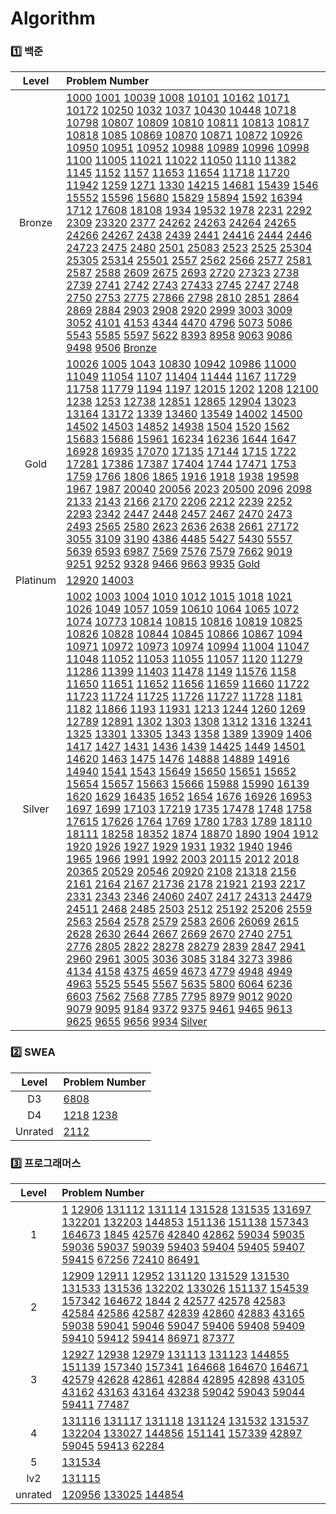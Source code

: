 # Algorithm
### 1️⃣ 백준
| Level | Problem Number |
| :------: | :------ |
| Bronze | [1000](https://github.com/HurDong/Algorithm/tree/main/백준/Bronze/1000. A＋B) [1001](https://github.com/HurDong/Algorithm/tree/main/백준/Bronze/1001. A－B) [10039](https://github.com/HurDong/Algorithm/tree/main/백준/Bronze/10039. 평균 점수) [1008](https://github.com/HurDong/Algorithm/tree/main/백준/Bronze/1008. A／B) [10101](https://github.com/HurDong/Algorithm/tree/main/백준/Bronze/10101. 삼각형 외우기) [10162](https://github.com/HurDong/Algorithm/tree/main/백준/Bronze/10162. 전자레인지) [10171](https://github.com/HurDong/Algorithm/tree/main/백준/Bronze/10171. 고양이) [10172](https://github.com/HurDong/Algorithm/tree/main/백준/Bronze/10172. 개) [10250](https://github.com/HurDong/Algorithm/tree/main/백준/Bronze/10250. ACM 호텔) [1032](https://github.com/HurDong/Algorithm/tree/main/백준/Bronze/1032. 명령 프롬프트) [1037](https://github.com/HurDong/Algorithm/tree/main/백준/Bronze/1037. 약수) [10430](https://github.com/HurDong/Algorithm/tree/main/백준/Bronze/10430. 나머지) [10448](https://github.com/HurDong/Algorithm/tree/main/백준/Bronze/10448. 유레카 이론) [10718](https://github.com/HurDong/Algorithm/tree/main/백준/Bronze/10718. We love kriii) [10798](https://github.com/HurDong/Algorithm/tree/main/백준/Bronze/10798. 세로읽기) [10807](https://github.com/HurDong/Algorithm/tree/main/백준/Bronze/10807. 개수 세기) [10809](https://github.com/HurDong/Algorithm/tree/main/백준/Bronze/10809. 알파벳 찾기) [10810](https://github.com/HurDong/Algorithm/tree/main/백준/Bronze/10810. 공 넣기) [10811](https://github.com/HurDong/Algorithm/tree/main/백준/Bronze/10811. 바구니 뒤집기) [10813](https://github.com/HurDong/Algorithm/tree/main/백준/Bronze/10813. 공 바꾸기) [10817](https://github.com/HurDong/Algorithm/tree/main/백준/Bronze/10817. 세 수) [10818](https://github.com/HurDong/Algorithm/tree/main/백준/Bronze/10818. 최소， 최대) [1085](https://github.com/HurDong/Algorithm/tree/main/백준/Bronze/1085. 직사각형에서 탈출) [10869](https://github.com/HurDong/Algorithm/tree/main/백준/Bronze/10869. 사칙연산) [10870](https://github.com/HurDong/Algorithm/tree/main/백준/Bronze/10870. 피보나치 수 5) [10871](https://github.com/HurDong/Algorithm/tree/main/백준/Bronze/10871. X보다 작은 수) [10872](https://github.com/HurDong/Algorithm/tree/main/백준/Bronze/10872. 팩토리얼) [10926](https://github.com/HurDong/Algorithm/tree/main/백준/Bronze/10926. ？？！) [10950](https://github.com/HurDong/Algorithm/tree/main/백준/Bronze/10950. A＋B － 3) [10951](https://github.com/HurDong/Algorithm/tree/main/백준/Bronze/10951. A＋B － 4) [10952](https://github.com/HurDong/Algorithm/tree/main/백준/Bronze/10952. A＋B － 5) [10988](https://github.com/HurDong/Algorithm/tree/main/백준/Bronze/10988. 팰린드롬인지 확인하기) [10989](https://github.com/HurDong/Algorithm/tree/main/백준/Bronze/10989. 수 정렬하기 3) [10996](https://github.com/HurDong/Algorithm/tree/main/백준/Bronze/10996. 별 찍기 － 21) [10998](https://github.com/HurDong/Algorithm/tree/main/백준/Bronze/10998. A×B) [1100](https://github.com/HurDong/Algorithm/tree/main/백준/Bronze/1100. 하얀 칸) [11005](https://github.com/HurDong/Algorithm/tree/main/백준/Bronze/11005. 진법 변환 2) [11021](https://github.com/HurDong/Algorithm/tree/main/백준/Bronze/11021. A＋B － 7) [11022](https://github.com/HurDong/Algorithm/tree/main/백준/Bronze/11022. A＋B － 8) [11050](https://github.com/HurDong/Algorithm/tree/main/백준/Bronze/11050. 이항 계수 1) [1110](https://github.com/HurDong/Algorithm/tree/main/백준/Bronze/1110. 더하기 사이클) [11382](https://github.com/HurDong/Algorithm/tree/main/백준/Bronze/11382. 꼬마 정민) [1145](https://github.com/HurDong/Algorithm/tree/main/백준/Bronze/1145. 적어도 대부분의 배수) [1152](https://github.com/HurDong/Algorithm/tree/main/백준/Bronze/1152. 단어의 개수) [1157](https://github.com/HurDong/Algorithm/tree/main/백준/Bronze/1157. 단어 공부) [11653](https://github.com/HurDong/Algorithm/tree/main/백준/Bronze/11653. 소인수분해) [11654](https://github.com/HurDong/Algorithm/tree/main/백준/Bronze/11654. 아스키 코드) [11718](https://github.com/HurDong/Algorithm/tree/main/백준/Bronze/11718. 그대로 출력하기) [11720](https://github.com/HurDong/Algorithm/tree/main/백준/Bronze/11720. 숫자의 합) [11942](https://github.com/HurDong/Algorithm/tree/main/백준/Bronze/11942. 고려대는 사랑입니다) [1259](https://github.com/HurDong/Algorithm/tree/main/백준/Bronze/1259. 팰린드롬수) [1271](https://github.com/HurDong/Algorithm/tree/main/백준/Bronze/1271. 엄청난 부자2) [1330](https://github.com/HurDong/Algorithm/tree/main/백준/Bronze/1330. 두 수 비교하기) [14215](https://github.com/HurDong/Algorithm/tree/main/백준/Bronze/14215. 세 막대) [14681](https://github.com/HurDong/Algorithm/tree/main/백준/Bronze/14681. 사분면 고르기) [15439](https://github.com/HurDong/Algorithm/tree/main/백준/Bronze/15439. 베라의 패션) [1546](https://github.com/HurDong/Algorithm/tree/main/백준/Bronze/1546. 평균) [15552](https://github.com/HurDong/Algorithm/tree/main/백준/Bronze/15552. 빠른 A＋B) [15596](https://github.com/HurDong/Algorithm/tree/main/백준/Bronze/15596. 정수 N개의 합) [15680](https://github.com/HurDong/Algorithm/tree/main/백준/Bronze/15680. 연세대학교) [15829](https://github.com/HurDong/Algorithm/tree/main/백준/Bronze/15829. Hashing) [15894](https://github.com/HurDong/Algorithm/tree/main/백준/Bronze/15894. 수학은 체육과목 입니다) [1592](https://github.com/HurDong/Algorithm/tree/main/백준/Bronze/1592. 영식이와 친구들) [16394](https://github.com/HurDong/Algorithm/tree/main/백준/Bronze/16394. 홍익대학교) [1712](https://github.com/HurDong/Algorithm/tree/main/백준/Bronze/1712. 손익분기점) [17608](https://github.com/HurDong/Algorithm/tree/main/백준/Bronze/17608. 막대기) [18108](https://github.com/HurDong/Algorithm/tree/main/백준/Bronze/18108. 1998년생인 내가 태국에서는 2541년생？！) [1934](https://github.com/HurDong/Algorithm/tree/main/백준/Bronze/1934. 최소공배수) [19532](https://github.com/HurDong/Algorithm/tree/main/백준/Bronze/19532. 수학은 비대면강의입니다) [1978](https://github.com/HurDong/Algorithm/tree/main/백준/Bronze/1978. 소수 찾기) [2231](https://github.com/HurDong/Algorithm/tree/main/백준/Bronze/2231. 분해합) [2292](https://github.com/HurDong/Algorithm/tree/main/백준/Bronze/2292. 벌집) [2309](https://github.com/HurDong/Algorithm/tree/main/백준/Bronze/2309. 일곱 난쟁이) [23320](https://github.com/HurDong/Algorithm/tree/main/백준/Bronze/23320. 홍익 절대평가) [2377](https://github.com/HurDong/Algorithm/tree/main/백준/Bronze/2377. Pottery) [24262](https://github.com/HurDong/Algorithm/tree/main/백준/Bronze/24262. 알고리즘 수업 － 알고리즘의 수행 시간 1) [24263](https://github.com/HurDong/Algorithm/tree/main/백준/Bronze/24263. 알고리즘 수업 － 알고리즘의 수행 시간 2) [24264](https://github.com/HurDong/Algorithm/tree/main/백준/Bronze/24264. 알고리즘 수업 － 알고리즘의 수행 시간 3) [24265](https://github.com/HurDong/Algorithm/tree/main/백준/Bronze/24265. 알고리즘 수업 － 알고리즘의 수행 시간 4) [24266](https://github.com/HurDong/Algorithm/tree/main/백준/Bronze/24266. 알고리즘 수업 － 알고리즘의 수행 시간 5) [24267](https://github.com/HurDong/Algorithm/tree/main/백준/Bronze/24267. 알고리즘 수업 － 알고리즘의 수행 시간 6) [2438](https://github.com/HurDong/Algorithm/tree/main/백준/Bronze/2438. 별 찍기 － 1) [2439](https://github.com/HurDong/Algorithm/tree/main/백준/Bronze/2439. 별 찍기 － 2) [2441](https://github.com/HurDong/Algorithm/tree/main/백준/Bronze/2441. 별 찍기 － 4) [24416](https://github.com/HurDong/Algorithm/tree/main/백준/Bronze/24416. 알고리즘 수업 － 피보나치 수 1) [2444](https://github.com/HurDong/Algorithm/tree/main/백준/Bronze/2444. 별 찍기 － 7) [2446](https://github.com/HurDong/Algorithm/tree/main/백준/Bronze/2446. 별 찍기 － 9) [24723](https://github.com/HurDong/Algorithm/tree/main/백준/Bronze/24723. 녹색거탑) [2475](https://github.com/HurDong/Algorithm/tree/main/백준/Bronze/2475. 검증수) [2480](https://github.com/HurDong/Algorithm/tree/main/백준/Bronze/2480. 주사위 세개) [2501](https://github.com/HurDong/Algorithm/tree/main/백준/Bronze/2501. 약수 구하기) [25083](https://github.com/HurDong/Algorithm/tree/main/백준/Bronze/25083. 새싹) [2523](https://github.com/HurDong/Algorithm/tree/main/백준/Bronze/2523. 별 찍기 － 13) [2525](https://github.com/HurDong/Algorithm/tree/main/백준/Bronze/2525. 오븐 시계) [25304](https://github.com/HurDong/Algorithm/tree/main/백준/Bronze/25304. 영수증) [25305](https://github.com/HurDong/Algorithm/tree/main/백준/Bronze/25305. 커트라인) [25314](https://github.com/HurDong/Algorithm/tree/main/백준/Bronze/25314. 코딩은 체육과목 입니다) [25501](https://github.com/HurDong/Algorithm/tree/main/백준/Bronze/25501. 재귀의 귀재) [2557](https://github.com/HurDong/Algorithm/tree/main/백준/Bronze/2557. Hello World) [2562](https://github.com/HurDong/Algorithm/tree/main/백준/Bronze/2562. 최댓값) [2566](https://github.com/HurDong/Algorithm/tree/main/백준/Bronze/2566. 최댓값) [2577](https://github.com/HurDong/Algorithm/tree/main/백준/Bronze/2577. 숫자의 개수) [2581](https://github.com/HurDong/Algorithm/tree/main/백준/Bronze/2581. 소수) [2587](https://github.com/HurDong/Algorithm/tree/main/백준/Bronze/2587. 대표값2) [2588](https://github.com/HurDong/Algorithm/tree/main/백준/Bronze/2588. 곱셈) [2609](https://github.com/HurDong/Algorithm/tree/main/백준/Bronze/2609. 최대공약수와 최소공배수) [2675](https://github.com/HurDong/Algorithm/tree/main/백준/Bronze/2675. 문자열 반복) [2693](https://github.com/HurDong/Algorithm/tree/main/백준/Bronze/2693. N번째 큰 수) [2720](https://github.com/HurDong/Algorithm/tree/main/백준/Bronze/2720. 세탁소 사장 동혁) [27323](https://github.com/HurDong/Algorithm/tree/main/백준/Bronze/27323. 직사각형) [2738](https://github.com/HurDong/Algorithm/tree/main/백준/Bronze/2738. 행렬 덧셈) [2739](https://github.com/HurDong/Algorithm/tree/main/백준/Bronze/2739. 구구단) [2741](https://github.com/HurDong/Algorithm/tree/main/백준/Bronze/2741. N 찍기) [2742](https://github.com/HurDong/Algorithm/tree/main/백준/Bronze/2742. 기찍 N) [2743](https://github.com/HurDong/Algorithm/tree/main/백준/Bronze/2743. 단어 길이 재기) [27433](https://github.com/HurDong/Algorithm/tree/main/백준/Bronze/27433. 팩토리얼 2) [2745](https://github.com/HurDong/Algorithm/tree/main/백준/Bronze/2745. 진법 변환) [2747](https://github.com/HurDong/Algorithm/tree/main/백준/Bronze/2747. 피보나치 수) [2748](https://github.com/HurDong/Algorithm/tree/main/백준/Bronze/2748. 피보나치 수 2) [2750](https://github.com/HurDong/Algorithm/tree/main/백준/Bronze/2750. 수 정렬하기) [2753](https://github.com/HurDong/Algorithm/tree/main/백준/Bronze/2753. 윤년) [2775](https://github.com/HurDong/Algorithm/tree/main/백준/Bronze/2775. 부녀회장이 될테야) [27866](https://github.com/HurDong/Algorithm/tree/main/백준/Bronze/27866. 문자와 문자열) [2798](https://github.com/HurDong/Algorithm/tree/main/백준/Bronze/2798. 블랙잭) [2810](https://github.com/HurDong/Algorithm/tree/main/백준/Bronze/2810. 컵홀더) [2851](https://github.com/HurDong/Algorithm/tree/main/백준/Bronze/2851. 슈퍼 마리오) [2864](https://github.com/HurDong/Algorithm/tree/main/백준/Bronze/2864. 5와 6의 차이) [2869](https://github.com/HurDong/Algorithm/tree/main/백준/Bronze/2869. 달팽이는 올라가고 싶다) [2884](https://github.com/HurDong/Algorithm/tree/main/백준/Bronze/2884. 알람 시계) [2903](https://github.com/HurDong/Algorithm/tree/main/백준/Bronze/2903. 중앙 이동 알고리즘) [2908](https://github.com/HurDong/Algorithm/tree/main/백준/Bronze/2908. 상수) [2920](https://github.com/HurDong/Algorithm/tree/main/백준/Bronze/2920. 음계) [2999](https://github.com/HurDong/Algorithm/tree/main/백준/Bronze/2999. 비밀 이메일) [3003](https://github.com/HurDong/Algorithm/tree/main/백준/Bronze/3003. 킹， 퀸， 룩， 비숍， 나이트， 폰) [3009](https://github.com/HurDong/Algorithm/tree/main/백준/Bronze/3009. 네 번째 점) [3052](https://github.com/HurDong/Algorithm/tree/main/백준/Bronze/3052. 나머지) [4101](https://github.com/HurDong/Algorithm/tree/main/백준/Bronze/4101. 크냐？) [4153](https://github.com/HurDong/Algorithm/tree/main/백준/Bronze/4153. 직각삼각형) [4344](https://github.com/HurDong/Algorithm/tree/main/백준/Bronze/4344. 평균은 넘겠지) [4470](https://github.com/HurDong/Algorithm/tree/main/백준/Bronze/4470. 줄번호) [4796](https://github.com/HurDong/Algorithm/tree/main/백준/Bronze/4796. 캠핑) [5073](https://github.com/HurDong/Algorithm/tree/main/백준/Bronze/5073. 삼각형과 세 변) [5086](https://github.com/HurDong/Algorithm/tree/main/백준/Bronze/5086. 배수와 약수) [5543](https://github.com/HurDong/Algorithm/tree/main/백준/Bronze/5543. 상근날드) [5585](https://github.com/HurDong/Algorithm/tree/main/백준/Bronze/5585. 거스름돈) [5597](https://github.com/HurDong/Algorithm/tree/main/백준/Bronze/5597. 과제 안 내신 분．．？) [5622](https://github.com/HurDong/Algorithm/tree/main/백준/Bronze/5622. 다이얼) [8393](https://github.com/HurDong/Algorithm/tree/main/백준/Bronze/8393. 합) [8958](https://github.com/HurDong/Algorithm/tree/main/백준/Bronze/8958. OX퀴즈) [9063](https://github.com/HurDong/Algorithm/tree/main/백준/Bronze/9063. 대지) [9086](https://github.com/HurDong/Algorithm/tree/main/백준/Bronze/9086. 문자열) [9498](https://github.com/HurDong/Algorithm/tree/main/백준/Bronze/9498. 시험 성적) [9506](https://github.com/HurDong/Algorithm/tree/main/백준/Bronze/9506. 약수들의 합) [Bronze](https://github.com/HurDong/Algorithm/tree/main/백준/Bronze/Bronze.iml)  |
| Gold | [10026](https://github.com/HurDong/Algorithm/tree/main/백준/Gold/10026. 적록색약) [1005](https://github.com/HurDong/Algorithm/tree/main/백준/Gold/1005. ACM Craft) [1043](https://github.com/HurDong/Algorithm/tree/main/백준/Gold/1043. 거짓말) [10830](https://github.com/HurDong/Algorithm/tree/main/백준/Gold/10830. 행렬 제곱) [10942](https://github.com/HurDong/Algorithm/tree/main/백준/Gold/10942. 팰린드롬？) [10986](https://github.com/HurDong/Algorithm/tree/main/백준/Gold/10986. 나머지 합) [11000](https://github.com/HurDong/Algorithm/tree/main/백준/Gold/11000. 강의실 배정) [11049](https://github.com/HurDong/Algorithm/tree/main/백준/Gold/11049. 행렬 곱셈 순서) [11054](https://github.com/HurDong/Algorithm/tree/main/백준/Gold/11054. 가장 긴 바이토닉 부분 수열) [1107](https://github.com/HurDong/Algorithm/tree/main/백준/Gold/1107. 리모컨) [11404](https://github.com/HurDong/Algorithm/tree/main/백준/Gold/11404. 플로이드) [11444](https://github.com/HurDong/Algorithm/tree/main/백준/Gold/11444. 피보나치 수 6) [1167](https://github.com/HurDong/Algorithm/tree/main/백준/Gold/1167. 트리의 지름) [11729](https://github.com/HurDong/Algorithm/tree/main/백준/Gold/11729. 하노이 탑 이동 순서) [11758](https://github.com/HurDong/Algorithm/tree/main/백준/Gold/11758. CCW) [11779](https://github.com/HurDong/Algorithm/tree/main/백준/Gold/11779. 최소비용 구하기 2) [1194](https://github.com/HurDong/Algorithm/tree/main/백준/Gold/1194. 달이 차오른다， 가자．) [1197](https://github.com/HurDong/Algorithm/tree/main/백준/Gold/1197. 최소 스패닝 트리) [12015](https://github.com/HurDong/Algorithm/tree/main/백준/Gold/12015. 가장 긴 증가하는 부분 수열 2) [1202](https://github.com/HurDong/Algorithm/tree/main/백준/Gold/1202. 보석 도둑) [1208](https://github.com/HurDong/Algorithm/tree/main/백준/Gold/1208. 부분수열의 합 2) [12100](https://github.com/HurDong/Algorithm/tree/main/백준/Gold/12100. 2048 （Easy）) [1238](https://github.com/HurDong/Algorithm/tree/main/백준/Gold/1238. 파티) [1253](https://github.com/HurDong/Algorithm/tree/main/백준/Gold/1253. 좋다) [12738](https://github.com/HurDong/Algorithm/tree/main/백준/Gold/12738. 가장 긴 증가하는 부분 수열 3) [12851](https://github.com/HurDong/Algorithm/tree/main/백준/Gold/12851. 숨바꼭질 2) [12865](https://github.com/HurDong/Algorithm/tree/main/백준/Gold/12865. 평범한 배낭) [12904](https://github.com/HurDong/Algorithm/tree/main/백준/Gold/12904. A와 B) [13023](https://github.com/HurDong/Algorithm/tree/main/백준/Gold/13023. ABCDE) [13164](https://github.com/HurDong/Algorithm/tree/main/백준/Gold/13164. 행복 유치원) [13172](https://github.com/HurDong/Algorithm/tree/main/백준/Gold/13172. Σ) [1339](https://github.com/HurDong/Algorithm/tree/main/백준/Gold/1339. 단어 수학) [13460](https://github.com/HurDong/Algorithm/tree/main/백준/Gold/13460. 구슬 탈출 2) [13549](https://github.com/HurDong/Algorithm/tree/main/백준/Gold/13549. 숨바꼭질 3) [14002](https://github.com/HurDong/Algorithm/tree/main/백준/Gold/14002. 가장 긴 증가하는 부분 수열 4) [14500](https://github.com/HurDong/Algorithm/tree/main/백준/Gold/14500. 테트로미노) [14502](https://github.com/HurDong/Algorithm/tree/main/백준/Gold/14502. 연구소) [14503](https://github.com/HurDong/Algorithm/tree/main/백준/Gold/14503. 로봇 청소기) [14852](https://github.com/HurDong/Algorithm/tree/main/백준/Gold/14852. 타일 채우기 3) [14938](https://github.com/HurDong/Algorithm/tree/main/백준/Gold/14938. 서강그라운드) [1504](https://github.com/HurDong/Algorithm/tree/main/백준/Gold/1504. 특정한 최단 경로) [1520](https://github.com/HurDong/Algorithm/tree/main/백준/Gold/1520. 내리막 길) [1562](https://github.com/HurDong/Algorithm/tree/main/백준/Gold/1562. 계단 수) [15683](https://github.com/HurDong/Algorithm/tree/main/백준/Gold/15683. 감시) [15686](https://github.com/HurDong/Algorithm/tree/main/백준/Gold/15686. 치킨 배달) [15961](https://github.com/HurDong/Algorithm/tree/main/백준/Gold/15961. 회전 초밥) [16234](https://github.com/HurDong/Algorithm/tree/main/백준/Gold/16234. 인구 이동) [16236](https://github.com/HurDong/Algorithm/tree/main/백준/Gold/16236. 아기 상어) [1644](https://github.com/HurDong/Algorithm/tree/main/백준/Gold/1644. 소수의 연속합) [1647](https://github.com/HurDong/Algorithm/tree/main/백준/Gold/1647. 도시 분할 계획) [16928](https://github.com/HurDong/Algorithm/tree/main/백준/Gold/16928. 뱀과 사다리 게임) [16935](https://github.com/HurDong/Algorithm/tree/main/백준/Gold/16935. 배열 돌리기 3) [17070](https://github.com/HurDong/Algorithm/tree/main/백준/Gold/17070. 파이프 옮기기 1) [17135](https://github.com/HurDong/Algorithm/tree/main/백준/Gold/17135. 캐슬 디펜스) [17144](https://github.com/HurDong/Algorithm/tree/main/백준/Gold/17144. 미세먼지 안녕！) [1715](https://github.com/HurDong/Algorithm/tree/main/백준/Gold/1715. 카드 정렬하기) [1722](https://github.com/HurDong/Algorithm/tree/main/백준/Gold/1722. 순열의 순서) [17281](https://github.com/HurDong/Algorithm/tree/main/백준/Gold/17281. ⚾) [17386](https://github.com/HurDong/Algorithm/tree/main/백준/Gold/17386. 선분 교차 1) [17387](https://github.com/HurDong/Algorithm/tree/main/백준/Gold/17387. 선분 교차 2) [17404](https://github.com/HurDong/Algorithm/tree/main/백준/Gold/17404. RGB거리 2) [1744](https://github.com/HurDong/Algorithm/tree/main/백준/Gold/1744. 수 묶기) [17471](https://github.com/HurDong/Algorithm/tree/main/백준/Gold/17471. 게리맨더링) [1753](https://github.com/HurDong/Algorithm/tree/main/백준/Gold/1753. 최단경로) [1759](https://github.com/HurDong/Algorithm/tree/main/백준/Gold/1759. 암호 만들기) [1766](https://github.com/HurDong/Algorithm/tree/main/백준/Gold/1766. 문제집) [1806](https://github.com/HurDong/Algorithm/tree/main/백준/Gold/1806. 부분합) [1865](https://github.com/HurDong/Algorithm/tree/main/백준/Gold/1865. 웜홀) [1916](https://github.com/HurDong/Algorithm/tree/main/백준/Gold/1916. 최소비용 구하기) [1918](https://github.com/HurDong/Algorithm/tree/main/백준/Gold/1918. 후위 표기식) [1938](https://github.com/HurDong/Algorithm/tree/main/백준/Gold/1938. 통나무 옮기기) [19598](https://github.com/HurDong/Algorithm/tree/main/백준/Gold/19598. 최소 회의실 개수) [1967](https://github.com/HurDong/Algorithm/tree/main/백준/Gold/1967. 트리의 지름) [1987](https://github.com/HurDong/Algorithm/tree/main/백준/Gold/1987. 알파벳) [20040](https://github.com/HurDong/Algorithm/tree/main/백준/Gold/20040. 사이클 게임) [20056](https://github.com/HurDong/Algorithm/tree/main/백준/Gold/20056. 마법사 상어와 파이어볼) [2023](https://github.com/HurDong/Algorithm/tree/main/백준/Gold/2023. 신기한 소수) [20500](https://github.com/HurDong/Algorithm/tree/main/백준/Gold/20500. Ezreal 여눈부터 가네 ㅈㅈ) [2096](https://github.com/HurDong/Algorithm/tree/main/백준/Gold/2096. 내려가기) [2098](https://github.com/HurDong/Algorithm/tree/main/백준/Gold/2098. 외판원 순회) [2133](https://github.com/HurDong/Algorithm/tree/main/백준/Gold/2133. 타일 채우기) [2143](https://github.com/HurDong/Algorithm/tree/main/백준/Gold/2143. 두 배열의 합) [2166](https://github.com/HurDong/Algorithm/tree/main/백준/Gold/2166. 다각형의 면적) [2170](https://github.com/HurDong/Algorithm/tree/main/백준/Gold/2170. 선 긋기) [2206](https://github.com/HurDong/Algorithm/tree/main/백준/Gold/2206. 벽 부수고 이동하기) [2212](https://github.com/HurDong/Algorithm/tree/main/백준/Gold/2212. 센서) [2239](https://github.com/HurDong/Algorithm/tree/main/백준/Gold/2239. 스도쿠) [2252](https://github.com/HurDong/Algorithm/tree/main/백준/Gold/2252. 줄 세우기) [2293](https://github.com/HurDong/Algorithm/tree/main/백준/Gold/2293. 동전 1) [2342](https://github.com/HurDong/Algorithm/tree/main/백준/Gold/2342. Dance Dance Revolution) [2447](https://github.com/HurDong/Algorithm/tree/main/백준/Gold/2447. 별 찍기 － 10) [2448](https://github.com/HurDong/Algorithm/tree/main/백준/Gold/2448. 별 찍기 － 11) [2457](https://github.com/HurDong/Algorithm/tree/main/백준/Gold/2457. 공주님의 정원) [2467](https://github.com/HurDong/Algorithm/tree/main/백준/Gold/2467. 용액) [2470](https://github.com/HurDong/Algorithm/tree/main/백준/Gold/2470. 두 용액) [2473](https://github.com/HurDong/Algorithm/tree/main/백준/Gold/2473. 세 용액) [2493](https://github.com/HurDong/Algorithm/tree/main/백준/Gold/2493. 탑) [2565](https://github.com/HurDong/Algorithm/tree/main/백준/Gold/2565. 전깃줄) [2580](https://github.com/HurDong/Algorithm/tree/main/백준/Gold/2580. 스도쿠) [2623](https://github.com/HurDong/Algorithm/tree/main/백준/Gold/2623. 음악프로그램) [2636](https://github.com/HurDong/Algorithm/tree/main/백준/Gold/2636. 치즈) [2638](https://github.com/HurDong/Algorithm/tree/main/백준/Gold/2638. 치즈) [2661](https://github.com/HurDong/Algorithm/tree/main/백준/Gold/2661. 좋은수열) [27172](https://github.com/HurDong/Algorithm/tree/main/백준/Gold/27172. 수 나누기 게임) [3055](https://github.com/HurDong/Algorithm/tree/main/백준/Gold/3055. 탈출) [3109](https://github.com/HurDong/Algorithm/tree/main/백준/Gold/3109. 빵집) [3190](https://github.com/HurDong/Algorithm/tree/main/백준/Gold/3190. 뱀) [4386](https://github.com/HurDong/Algorithm/tree/main/백준/Gold/4386. 별자리 만들기) [4485](https://github.com/HurDong/Algorithm/tree/main/백준/Gold/4485. 녹색 옷 입은 애가 젤다지？) [5427](https://github.com/HurDong/Algorithm/tree/main/백준/Gold/5427. 불) [5430](https://github.com/HurDong/Algorithm/tree/main/백준/Gold/5430. AC) [5557](https://github.com/HurDong/Algorithm/tree/main/백준/Gold/5557. 1학년) [5639](https://github.com/HurDong/Algorithm/tree/main/백준/Gold/5639. 이진 검색 트리) [6593](https://github.com/HurDong/Algorithm/tree/main/백준/Gold/6593. 상범 빌딩) [6987](https://github.com/HurDong/Algorithm/tree/main/백준/Gold/6987. 월드컵) [7569](https://github.com/HurDong/Algorithm/tree/main/백준/Gold/7569. 토마토) [7576](https://github.com/HurDong/Algorithm/tree/main/백준/Gold/7576. 토마토) [7579](https://github.com/HurDong/Algorithm/tree/main/백준/Gold/7579. 앱) [7662](https://github.com/HurDong/Algorithm/tree/main/백준/Gold/7662. 이중 우선순위 큐) [9019](https://github.com/HurDong/Algorithm/tree/main/백준/Gold/9019. DSLR) [9251](https://github.com/HurDong/Algorithm/tree/main/백준/Gold/9251. LCS) [9252](https://github.com/HurDong/Algorithm/tree/main/백준/Gold/9252. LCS 2) [9328](https://github.com/HurDong/Algorithm/tree/main/백준/Gold/9328. 열쇠) [9466](https://github.com/HurDong/Algorithm/tree/main/백준/Gold/9466. 텀 프로젝트) [9663](https://github.com/HurDong/Algorithm/tree/main/백준/Gold/9663. N－Queen) [9935](https://github.com/HurDong/Algorithm/tree/main/백준/Gold/9935. 문자열 폭발) [Gold](https://github.com/HurDong/Algorithm/tree/main/백준/Gold/Gold.iml)  |
| Platinum | [12920](https://github.com/HurDong/Algorithm/tree/main/백준/Platinum/12920. 평범한 배낭 2) [14003](https://github.com/HurDong/Algorithm/tree/main/백준/Platinum/14003. 가장 긴 증가하는 부분 수열 5)  |
| Silver | [1002](https://github.com/HurDong/Algorithm/tree/main/백준/Silver/1002. 터렛) [1003](https://github.com/HurDong/Algorithm/tree/main/백준/Silver/1003. 피보나치 함수) [1004](https://github.com/HurDong/Algorithm/tree/main/백준/Silver/1004. 어린 왕자) [1010](https://github.com/HurDong/Algorithm/tree/main/백준/Silver/1010. 다리 놓기) [1012](https://github.com/HurDong/Algorithm/tree/main/백준/Silver/1012. 유기농 배추) [1015](https://github.com/HurDong/Algorithm/tree/main/백준/Silver/1015. 수열 정렬) [1018](https://github.com/HurDong/Algorithm/tree/main/백준/Silver/1018. 체스판 다시 칠하기) [1021](https://github.com/HurDong/Algorithm/tree/main/백준/Silver/1021. 회전하는 큐) [1026](https://github.com/HurDong/Algorithm/tree/main/백준/Silver/1026. 보물) [1049](https://github.com/HurDong/Algorithm/tree/main/백준/Silver/1049. 기타줄) [1057](https://github.com/HurDong/Algorithm/tree/main/백준/Silver/1057. 토너먼트) [1059](https://github.com/HurDong/Algorithm/tree/main/백준/Silver/1059. 좋은 구간) [10610](https://github.com/HurDong/Algorithm/tree/main/백준/Silver/10610. 30) [1064](https://github.com/HurDong/Algorithm/tree/main/백준/Silver/1064. 평행사변형) [1065](https://github.com/HurDong/Algorithm/tree/main/백준/Silver/1065. 한수) [1072](https://github.com/HurDong/Algorithm/tree/main/백준/Silver/1072. 게임) [1074](https://github.com/HurDong/Algorithm/tree/main/백준/Silver/1074. Z) [10773](https://github.com/HurDong/Algorithm/tree/main/백준/Silver/10773. 제로) [10814](https://github.com/HurDong/Algorithm/tree/main/백준/Silver/10814. 나이순 정렬) [10815](https://github.com/HurDong/Algorithm/tree/main/백준/Silver/10815. 숫자 카드) [10816](https://github.com/HurDong/Algorithm/tree/main/백준/Silver/10816. 숫자 카드 2) [10819](https://github.com/HurDong/Algorithm/tree/main/백준/Silver/10819. 차이를 최대로) [10825](https://github.com/HurDong/Algorithm/tree/main/백준/Silver/10825. 국영수) [10826](https://github.com/HurDong/Algorithm/tree/main/백준/Silver/10826. 피보나치 수 4) [10828](https://github.com/HurDong/Algorithm/tree/main/백준/Silver/10828. 스택) [10844](https://github.com/HurDong/Algorithm/tree/main/백준/Silver/10844. 쉬운 계단 수) [10845](https://github.com/HurDong/Algorithm/tree/main/백준/Silver/10845. 큐) [10866](https://github.com/HurDong/Algorithm/tree/main/백준/Silver/10866. 덱) [10867](https://github.com/HurDong/Algorithm/tree/main/백준/Silver/10867. 중복 빼고 정렬하기) [1094](https://github.com/HurDong/Algorithm/tree/main/백준/Silver/1094. 막대기) [10971](https://github.com/HurDong/Algorithm/tree/main/백준/Silver/10971. 외판원 순회 2) [10972](https://github.com/HurDong/Algorithm/tree/main/백준/Silver/10972. 다음 순열) [10973](https://github.com/HurDong/Algorithm/tree/main/백준/Silver/10973. 이전 순열) [10974](https://github.com/HurDong/Algorithm/tree/main/백준/Silver/10974. 모든 순열) [10994](https://github.com/HurDong/Algorithm/tree/main/백준/Silver/10994. 별 찍기 － 19) [11004](https://github.com/HurDong/Algorithm/tree/main/백준/Silver/11004. K번째 수) [11047](https://github.com/HurDong/Algorithm/tree/main/백준/Silver/11047. 동전 0) [11048](https://github.com/HurDong/Algorithm/tree/main/백준/Silver/11048. 이동하기) [11052](https://github.com/HurDong/Algorithm/tree/main/백준/Silver/11052. 카드 구매하기) [11053](https://github.com/HurDong/Algorithm/tree/main/백준/Silver/11053. 가장 긴 증가하는 부분 수열) [11055](https://github.com/HurDong/Algorithm/tree/main/백준/Silver/11055. 가장 큰 증가하는 부분 수열) [11057](https://github.com/HurDong/Algorithm/tree/main/백준/Silver/11057. 오르막 수) [1120](https://github.com/HurDong/Algorithm/tree/main/백준/Silver/1120. 문자열) [11279](https://github.com/HurDong/Algorithm/tree/main/백준/Silver/11279. 최대 힙) [11286](https://github.com/HurDong/Algorithm/tree/main/백준/Silver/11286. 절댓값 힙) [11399](https://github.com/HurDong/Algorithm/tree/main/백준/Silver/11399. ATM) [11403](https://github.com/HurDong/Algorithm/tree/main/백준/Silver/11403. 경로 찾기) [11478](https://github.com/HurDong/Algorithm/tree/main/백준/Silver/11478. 서로 다른 부분 문자열의 개수) [1149](https://github.com/HurDong/Algorithm/tree/main/백준/Silver/1149. RGB거리) [11576](https://github.com/HurDong/Algorithm/tree/main/백준/Silver/11576. Base Conversion) [1158](https://github.com/HurDong/Algorithm/tree/main/백준/Silver/1158. 요세푸스 문제) [11650](https://github.com/HurDong/Algorithm/tree/main/백준/Silver/11650. 좌표 정렬하기) [11651](https://github.com/HurDong/Algorithm/tree/main/백준/Silver/11651. 좌표 정렬하기 2) [11652](https://github.com/HurDong/Algorithm/tree/main/백준/Silver/11652. 카드) [11656](https://github.com/HurDong/Algorithm/tree/main/백준/Silver/11656. 접미사 배열) [11659](https://github.com/HurDong/Algorithm/tree/main/백준/Silver/11659. 구간 합 구하기 4) [11660](https://github.com/HurDong/Algorithm/tree/main/백준/Silver/11660. 구간 합 구하기 5) [11722](https://github.com/HurDong/Algorithm/tree/main/백준/Silver/11722. 가장 긴 감소하는 부분 수열) [11723](https://github.com/HurDong/Algorithm/tree/main/백준/Silver/11723. 집합) [11724](https://github.com/HurDong/Algorithm/tree/main/백준/Silver/11724. 연결 요소의 개수) [11725](https://github.com/HurDong/Algorithm/tree/main/백준/Silver/11725. 트리의 부모 찾기) [11726](https://github.com/HurDong/Algorithm/tree/main/백준/Silver/11726. 2×n 타일링) [11727](https://github.com/HurDong/Algorithm/tree/main/백준/Silver/11727. 2×n 타일링 2) [11728](https://github.com/HurDong/Algorithm/tree/main/백준/Silver/11728. 배열 합치기) [1181](https://github.com/HurDong/Algorithm/tree/main/백준/Silver/1181. 단어 정렬) [1182](https://github.com/HurDong/Algorithm/tree/main/백준/Silver/1182. 부분수열의 합) [11866](https://github.com/HurDong/Algorithm/tree/main/백준/Silver/11866. 요세푸스 문제 0) [1193](https://github.com/HurDong/Algorithm/tree/main/백준/Silver/1193. 분수찾기) [11931](https://github.com/HurDong/Algorithm/tree/main/백준/Silver/11931. 수 정렬하기 4) [1213](https://github.com/HurDong/Algorithm/tree/main/백준/Silver/1213. 팰린드롬 만들기) [1244](https://github.com/HurDong/Algorithm/tree/main/백준/Silver/1244. 스위치 켜고 끄기) [1260](https://github.com/HurDong/Algorithm/tree/main/백준/Silver/1260. DFS와 BFS) [1269](https://github.com/HurDong/Algorithm/tree/main/백준/Silver/1269. 대칭 차집합) [12789](https://github.com/HurDong/Algorithm/tree/main/백준/Silver/12789. 도키도키 간식드리미) [12891](https://github.com/HurDong/Algorithm/tree/main/백준/Silver/12891. DNA 비밀번호) [1302](https://github.com/HurDong/Algorithm/tree/main/백준/Silver/1302. 베스트셀러) [1303](https://github.com/HurDong/Algorithm/tree/main/백준/Silver/1303. 전쟁 － 전투) [1308](https://github.com/HurDong/Algorithm/tree/main/백준/Silver/1308. D－Day) [1312](https://github.com/HurDong/Algorithm/tree/main/백준/Silver/1312. 소수) [1316](https://github.com/HurDong/Algorithm/tree/main/백준/Silver/1316. 그룹 단어 체커) [13241](https://github.com/HurDong/Algorithm/tree/main/백준/Silver/13241. 최소공배수) [1325](https://github.com/HurDong/Algorithm/tree/main/백준/Silver/1325. 효율적인 해킹) [13301](https://github.com/HurDong/Algorithm/tree/main/백준/Silver/13301. 타일 장식물) [13305](https://github.com/HurDong/Algorithm/tree/main/백준/Silver/13305. 주유소) [1343](https://github.com/HurDong/Algorithm/tree/main/백준/Silver/1343. 폴리오미노) [1358](https://github.com/HurDong/Algorithm/tree/main/백준/Silver/1358. 하키) [1389](https://github.com/HurDong/Algorithm/tree/main/백준/Silver/1389. 케빈 베이컨의 6단계 법칙) [13909](https://github.com/HurDong/Algorithm/tree/main/백준/Silver/13909. 창문 닫기) [1406](https://github.com/HurDong/Algorithm/tree/main/백준/Silver/1406. 에디터) [1417](https://github.com/HurDong/Algorithm/tree/main/백준/Silver/1417. 국회의원 선거) [1427](https://github.com/HurDong/Algorithm/tree/main/백준/Silver/1427. 소트인사이드) [1431](https://github.com/HurDong/Algorithm/tree/main/백준/Silver/1431. 시리얼 번호) [1436](https://github.com/HurDong/Algorithm/tree/main/백준/Silver/1436. 영화감독 숌) [1439](https://github.com/HurDong/Algorithm/tree/main/백준/Silver/1439. 뒤집기) [14425](https://github.com/HurDong/Algorithm/tree/main/백준/Silver/14425. 문자열 집합) [1449](https://github.com/HurDong/Algorithm/tree/main/백준/Silver/1449. 수리공 항승) [14501](https://github.com/HurDong/Algorithm/tree/main/백준/Silver/14501. 퇴사) [14620](https://github.com/HurDong/Algorithm/tree/main/백준/Silver/14620. 꽃길) [1463](https://github.com/HurDong/Algorithm/tree/main/백준/Silver/1463. 1로 만들기) [1475](https://github.com/HurDong/Algorithm/tree/main/백준/Silver/1475. 방 번호) [1476](https://github.com/HurDong/Algorithm/tree/main/백준/Silver/1476. 날짜 계산) [14888](https://github.com/HurDong/Algorithm/tree/main/백준/Silver/14888. 연산자 끼워넣기) [14889](https://github.com/HurDong/Algorithm/tree/main/백준/Silver/14889. 스타트와 링크) [14916](https://github.com/HurDong/Algorithm/tree/main/백준/Silver/14916. 거스름돈) [14940](https://github.com/HurDong/Algorithm/tree/main/백준/Silver/14940. 쉬운 최단거리) [1541](https://github.com/HurDong/Algorithm/tree/main/백준/Silver/1541. 잃어버린 괄호) [1543](https://github.com/HurDong/Algorithm/tree/main/백준/Silver/1543. 문서 검색) [15649](https://github.com/HurDong/Algorithm/tree/main/백준/Silver/15649. N과 M （1）) [15650](https://github.com/HurDong/Algorithm/tree/main/백준/Silver/15650. N과 M （2）) [15651](https://github.com/HurDong/Algorithm/tree/main/백준/Silver/15651. N과 M （3）) [15652](https://github.com/HurDong/Algorithm/tree/main/백준/Silver/15652. N과 M （4）) [15654](https://github.com/HurDong/Algorithm/tree/main/백준/Silver/15654. N과 M （5）) [15657](https://github.com/HurDong/Algorithm/tree/main/백준/Silver/15657. N과 M （8）) [15663](https://github.com/HurDong/Algorithm/tree/main/백준/Silver/15663. N과 M （9）) [15666](https://github.com/HurDong/Algorithm/tree/main/백준/Silver/15666. N과 M （12）) [15988](https://github.com/HurDong/Algorithm/tree/main/백준/Silver/15988. 1， 2， 3 더하기 3) [15990](https://github.com/HurDong/Algorithm/tree/main/백준/Silver/15990. 1， 2， 3 더하기 5) [16139](https://github.com/HurDong/Algorithm/tree/main/백준/Silver/16139. 인간－컴퓨터 상호작용) [1620](https://github.com/HurDong/Algorithm/tree/main/백준/Silver/1620. 나는야 포켓몬 마스터 이다솜) [1629](https://github.com/HurDong/Algorithm/tree/main/백준/Silver/1629. 곱셈) [16435](https://github.com/HurDong/Algorithm/tree/main/백준/Silver/16435. 스네이크버드) [1652](https://github.com/HurDong/Algorithm/tree/main/백준/Silver/1652. 누울 자리를 찾아라) [1654](https://github.com/HurDong/Algorithm/tree/main/백준/Silver/1654. 랜선 자르기) [1676](https://github.com/HurDong/Algorithm/tree/main/백준/Silver/1676. 팩토리얼 0의 개수) [16926](https://github.com/HurDong/Algorithm/tree/main/백준/Silver/16926. 배열 돌리기 1) [16953](https://github.com/HurDong/Algorithm/tree/main/백준/Silver/16953. A → B) [1697](https://github.com/HurDong/Algorithm/tree/main/백준/Silver/1697. 숨바꼭질) [1699](https://github.com/HurDong/Algorithm/tree/main/백준/Silver/1699. 제곱수의 합) [17103](https://github.com/HurDong/Algorithm/tree/main/백준/Silver/17103. 골드바흐 파티션) [17219](https://github.com/HurDong/Algorithm/tree/main/백준/Silver/17219. 비밀번호 찾기) [1735](https://github.com/HurDong/Algorithm/tree/main/백준/Silver/1735. 분수 합) [17478](https://github.com/HurDong/Algorithm/tree/main/백준/Silver/17478. 재귀함수가 뭔가요？) [1748](https://github.com/HurDong/Algorithm/tree/main/백준/Silver/1748. 수 이어 쓰기 1) [1758](https://github.com/HurDong/Algorithm/tree/main/백준/Silver/1758. 알바생 강호) [17615](https://github.com/HurDong/Algorithm/tree/main/백준/Silver/17615. 볼 모으기) [17626](https://github.com/HurDong/Algorithm/tree/main/백준/Silver/17626. Four Squares) [1764](https://github.com/HurDong/Algorithm/tree/main/백준/Silver/1764. 듣보잡) [1769](https://github.com/HurDong/Algorithm/tree/main/백준/Silver/1769. 3의 배수) [1780](https://github.com/HurDong/Algorithm/tree/main/백준/Silver/1780. 종이의 개수) [1783](https://github.com/HurDong/Algorithm/tree/main/백준/Silver/1783. 병든 나이트) [1789](https://github.com/HurDong/Algorithm/tree/main/백준/Silver/1789. 수들의 합) [18110](https://github.com/HurDong/Algorithm/tree/main/백준/Silver/18110. solved．ac) [18111](https://github.com/HurDong/Algorithm/tree/main/백준/Silver/18111. 마인크래프트) [18258](https://github.com/HurDong/Algorithm/tree/main/백준/Silver/18258. 큐 2) [18352](https://github.com/HurDong/Algorithm/tree/main/백준/Silver/18352. 특정 거리의 도시 찾기) [1874](https://github.com/HurDong/Algorithm/tree/main/백준/Silver/1874. 스택 수열) [18870](https://github.com/HurDong/Algorithm/tree/main/백준/Silver/18870. 좌표 압축) [1890](https://github.com/HurDong/Algorithm/tree/main/백준/Silver/1890. 점프) [1904](https://github.com/HurDong/Algorithm/tree/main/백준/Silver/1904. 01타일) [1912](https://github.com/HurDong/Algorithm/tree/main/백준/Silver/1912. 연속합) [1920](https://github.com/HurDong/Algorithm/tree/main/백준/Silver/1920. 수 찾기) [1926](https://github.com/HurDong/Algorithm/tree/main/백준/Silver/1926. 그림) [1927](https://github.com/HurDong/Algorithm/tree/main/백준/Silver/1927. 최소 힙) [1929](https://github.com/HurDong/Algorithm/tree/main/백준/Silver/1929. 소수 구하기) [1931](https://github.com/HurDong/Algorithm/tree/main/백준/Silver/1931. 회의실 배정) [1932](https://github.com/HurDong/Algorithm/tree/main/백준/Silver/1932. 정수 삼각형) [1940](https://github.com/HurDong/Algorithm/tree/main/백준/Silver/1940. 주몽) [1946](https://github.com/HurDong/Algorithm/tree/main/백준/Silver/1946. 신입 사원) [1965](https://github.com/HurDong/Algorithm/tree/main/백준/Silver/1965. 상자넣기) [1966](https://github.com/HurDong/Algorithm/tree/main/백준/Silver/1966. 프린터 큐) [1991](https://github.com/HurDong/Algorithm/tree/main/백준/Silver/1991. 트리 순회) [1992](https://github.com/HurDong/Algorithm/tree/main/백준/Silver/1992. 쿼드트리) [2003](https://github.com/HurDong/Algorithm/tree/main/백준/Silver/2003. 수들의 합 2) [20115](https://github.com/HurDong/Algorithm/tree/main/백준/Silver/20115. 에너지 드링크) [2012](https://github.com/HurDong/Algorithm/tree/main/백준/Silver/2012. 등수 매기기) [2018](https://github.com/HurDong/Algorithm/tree/main/백준/Silver/2018. 수들의 합 5) [20365](https://github.com/HurDong/Algorithm/tree/main/백준/Silver/20365. 블로그2) [20529](https://github.com/HurDong/Algorithm/tree/main/백준/Silver/20529. 가장 가까운 세 사람의 심리적 거리) [20546](https://github.com/HurDong/Algorithm/tree/main/백준/Silver/20546. 🐜 기적의 매매법 🐜) [20920](https://github.com/HurDong/Algorithm/tree/main/백준/Silver/20920. 영단어 암기는 괴로워) [2108](https://github.com/HurDong/Algorithm/tree/main/백준/Silver/2108. 통계학) [21318](https://github.com/HurDong/Algorithm/tree/main/백준/Silver/21318. 피아노 체조) [2156](https://github.com/HurDong/Algorithm/tree/main/백준/Silver/2156. 포도주 시식) [2161](https://github.com/HurDong/Algorithm/tree/main/백준/Silver/2161. 카드1) [2164](https://github.com/HurDong/Algorithm/tree/main/백준/Silver/2164. 카드2) [2167](https://github.com/HurDong/Algorithm/tree/main/백준/Silver/2167. 2차원 배열의 합) [21736](https://github.com/HurDong/Algorithm/tree/main/백준/Silver/21736. 헌내기는 친구가 필요해) [2178](https://github.com/HurDong/Algorithm/tree/main/백준/Silver/2178. 미로 탐색) [21921](https://github.com/HurDong/Algorithm/tree/main/백준/Silver/21921. 블로그) [2193](https://github.com/HurDong/Algorithm/tree/main/백준/Silver/2193. 이친수) [2217](https://github.com/HurDong/Algorithm/tree/main/백준/Silver/2217. 로프) [2331](https://github.com/HurDong/Algorithm/tree/main/백준/Silver/2331. 반복수열) [2343](https://github.com/HurDong/Algorithm/tree/main/백준/Silver/2343. 기타 레슨) [2346](https://github.com/HurDong/Algorithm/tree/main/백준/Silver/2346. 풍선 터뜨리기) [24060](https://github.com/HurDong/Algorithm/tree/main/백준/Silver/24060. 알고리즘 수업 － 병합 정렬 1) [2407](https://github.com/HurDong/Algorithm/tree/main/백준/Silver/2407. 조합) [2417](https://github.com/HurDong/Algorithm/tree/main/백준/Silver/2417. 정수 제곱근) [24313](https://github.com/HurDong/Algorithm/tree/main/백준/Silver/24313. 알고리즘 수업 － 점근적 표기 1) [24479](https://github.com/HurDong/Algorithm/tree/main/백준/Silver/24479. 알고리즘 수업 － 깊이 우선 탐색 1) [24511](https://github.com/HurDong/Algorithm/tree/main/백준/Silver/24511. queuestack) [2468](https://github.com/HurDong/Algorithm/tree/main/백준/Silver/2468. 안전 영역) [2485](https://github.com/HurDong/Algorithm/tree/main/백준/Silver/2485. 가로수) [2503](https://github.com/HurDong/Algorithm/tree/main/백준/Silver/2503. 숫자 야구) [2512](https://github.com/HurDong/Algorithm/tree/main/백준/Silver/2512. 예산) [25192](https://github.com/HurDong/Algorithm/tree/main/백준/Silver/25192. 인사성 밝은 곰곰이) [25206](https://github.com/HurDong/Algorithm/tree/main/백준/Silver/25206. 너의 평점은) [2559](https://github.com/HurDong/Algorithm/tree/main/백준/Silver/2559. 수열) [2563](https://github.com/HurDong/Algorithm/tree/main/백준/Silver/2563. 색종이) [2564](https://github.com/HurDong/Algorithm/tree/main/백준/Silver/2564. 경비원) [2578](https://github.com/HurDong/Algorithm/tree/main/백준/Silver/2578. 빙고) [2579](https://github.com/HurDong/Algorithm/tree/main/백준/Silver/2579. 계단 오르기) [2583](https://github.com/HurDong/Algorithm/tree/main/백준/Silver/2583. 영역 구하기) [2606](https://github.com/HurDong/Algorithm/tree/main/백준/Silver/2606. 바이러스) [26069](https://github.com/HurDong/Algorithm/tree/main/백준/Silver/26069. 붙임성 좋은 총총이) [2615](https://github.com/HurDong/Algorithm/tree/main/백준/Silver/2615. 오목) [2628](https://github.com/HurDong/Algorithm/tree/main/백준/Silver/2628. 종이자르기) [2630](https://github.com/HurDong/Algorithm/tree/main/백준/Silver/2630. 색종이 만들기) [2644](https://github.com/HurDong/Algorithm/tree/main/백준/Silver/2644. 촌수계산) [2667](https://github.com/HurDong/Algorithm/tree/main/백준/Silver/2667. 단지번호붙이기) [2669](https://github.com/HurDong/Algorithm/tree/main/백준/Silver/2669. 직사각형 네개의 합집합의 면적 구하기) [2670](https://github.com/HurDong/Algorithm/tree/main/백준/Silver/2670. 연속부분최대곱) [2740](https://github.com/HurDong/Algorithm/tree/main/백준/Silver/2740. 행렬 곱셈) [2751](https://github.com/HurDong/Algorithm/tree/main/백준/Silver/2751. 수 정렬하기 2) [2776](https://github.com/HurDong/Algorithm/tree/main/백준/Silver/2776. 암기왕) [2805](https://github.com/HurDong/Algorithm/tree/main/백준/Silver/2805. 나무 자르기) [2822](https://github.com/HurDong/Algorithm/tree/main/백준/Silver/2822. 점수 계산) [28278](https://github.com/HurDong/Algorithm/tree/main/백준/Silver/28278. 스택 2) [28279](https://github.com/HurDong/Algorithm/tree/main/백준/Silver/28279. 덱 2) [2839](https://github.com/HurDong/Algorithm/tree/main/백준/Silver/2839. 설탕 배달) [2847](https://github.com/HurDong/Algorithm/tree/main/백준/Silver/2847. 게임을 만든 동준이) [2941](https://github.com/HurDong/Algorithm/tree/main/백준/Silver/2941. 크로아티아 알파벳) [2960](https://github.com/HurDong/Algorithm/tree/main/백준/Silver/2960. 에라토스테네스의 체) [2961](https://github.com/HurDong/Algorithm/tree/main/백준/Silver/2961. 도영이가 만든 맛있는 음식) [3005](https://github.com/HurDong/Algorithm/tree/main/백준/Silver/3005. 크로스워드 퍼즐 쳐다보기) [3036](https://github.com/HurDong/Algorithm/tree/main/백준/Silver/3036. 링) [3085](https://github.com/HurDong/Algorithm/tree/main/백준/Silver/3085. 사탕 게임) [3184](https://github.com/HurDong/Algorithm/tree/main/백준/Silver/3184. 양) [3273](https://github.com/HurDong/Algorithm/tree/main/백준/Silver/3273. 두 수의 합) [3986](https://github.com/HurDong/Algorithm/tree/main/백준/Silver/3986. 좋은 단어) [4134](https://github.com/HurDong/Algorithm/tree/main/백준/Silver/4134. 다음 소수) [4158](https://github.com/HurDong/Algorithm/tree/main/백준/Silver/4158. CD) [4375](https://github.com/HurDong/Algorithm/tree/main/백준/Silver/4375. 1) [4659](https://github.com/HurDong/Algorithm/tree/main/백준/Silver/4659. 비밀번호 발음하기) [4673](https://github.com/HurDong/Algorithm/tree/main/백준/Silver/4673. 셀프 넘버) [4779](https://github.com/HurDong/Algorithm/tree/main/백준/Silver/4779. 칸토어 집합) [4948](https://github.com/HurDong/Algorithm/tree/main/백준/Silver/4948. 베르트랑 공준) [4949](https://github.com/HurDong/Algorithm/tree/main/백준/Silver/4949. 균형잡힌 세상) [4963](https://github.com/HurDong/Algorithm/tree/main/백준/Silver/4963. 섬의 개수) [5525](https://github.com/HurDong/Algorithm/tree/main/백준/Silver/5525. IOIOI) [5545](https://github.com/HurDong/Algorithm/tree/main/백준/Silver/5545. 최고의 피자) [5567](https://github.com/HurDong/Algorithm/tree/main/백준/Silver/5567. 결혼식) [5635](https://github.com/HurDong/Algorithm/tree/main/백준/Silver/5635. 생일) [5800](https://github.com/HurDong/Algorithm/tree/main/백준/Silver/5800. 성적 통계) [6064](https://github.com/HurDong/Algorithm/tree/main/백준/Silver/6064. 카잉 달력) [6236](https://github.com/HurDong/Algorithm/tree/main/백준/Silver/6236. 용돈 관리) [6603](https://github.com/HurDong/Algorithm/tree/main/백준/Silver/6603. 로또) [7562](https://github.com/HurDong/Algorithm/tree/main/백준/Silver/7562. 나이트의 이동) [7568](https://github.com/HurDong/Algorithm/tree/main/백준/Silver/7568. 덩치) [7785](https://github.com/HurDong/Algorithm/tree/main/백준/Silver/7785. 회사에 있는 사람) [7795](https://github.com/HurDong/Algorithm/tree/main/백준/Silver/7795. 먹을 것인가 먹힐 것인가) [8979](https://github.com/HurDong/Algorithm/tree/main/백준/Silver/8979. 올림픽) [9012](https://github.com/HurDong/Algorithm/tree/main/백준/Silver/9012. 괄호) [9020](https://github.com/HurDong/Algorithm/tree/main/백준/Silver/9020. 골드바흐의 추측) [9079](https://github.com/HurDong/Algorithm/tree/main/백준/Silver/9079. 동전 게임) [9095](https://github.com/HurDong/Algorithm/tree/main/백준/Silver/9095. 1， 2， 3 더하기) [9184](https://github.com/HurDong/Algorithm/tree/main/백준/Silver/9184. 신나는 함수 실행) [9372](https://github.com/HurDong/Algorithm/tree/main/백준/Silver/9372. 상근이의 여행) [9375](https://github.com/HurDong/Algorithm/tree/main/백준/Silver/9375. 패션왕 신해빈) [9461](https://github.com/HurDong/Algorithm/tree/main/백준/Silver/9461. 파도반 수열) [9465](https://github.com/HurDong/Algorithm/tree/main/백준/Silver/9465. 스티커) [9613](https://github.com/HurDong/Algorithm/tree/main/백준/Silver/9613. GCD 합) [9625](https://github.com/HurDong/Algorithm/tree/main/백준/Silver/9625. BABBA) [9655](https://github.com/HurDong/Algorithm/tree/main/백준/Silver/9655. 돌 게임) [9656](https://github.com/HurDong/Algorithm/tree/main/백준/Silver/9656. 돌 게임 2) [9934](https://github.com/HurDong/Algorithm/tree/main/백준/Silver/9934. 완전 이진 트리) [Silver](https://github.com/HurDong/Algorithm/tree/main/백준/Silver/Silver.iml)  |

### 2️⃣ SWEA
| Level | Problem Number |
| :------: | :------ |
| D3 | [6808](https://github.com/HurDong/Algorithm/tree/main/SWEA/D3/6808. 규영이와 인영이의 카드게임)  |
| D4 | [1218](https://github.com/HurDong/Algorithm/tree/main/SWEA/D4/1218. ［S／W 문제해결 기본］ 4일차 － 괄호 짝짓기) [1238](https://github.com/HurDong/Algorithm/tree/main/SWEA/D4/1238. ［S／W 문제해결 기본］ 10일차 － Contact)  |
| Unrated | [2112](https://github.com/HurDong/Algorithm/tree/main/SWEA/Unrated/2112. ［모의 SW 역량테스트］ 보호 필름)  |

### 3️⃣ 프로그래머스
| Level | Problem Number |
| :------: | :------ |
| 1 | [1](https://github.com/HurDong/Algorithm/tree/main/프로그래머스/1/1.iml) [12906](https://github.com/HurDong/Algorithm/tree/main/프로그래머스/1/12906. 같은 숫자는 싫어) [131112](https://github.com/HurDong/Algorithm/tree/main/프로그래머스/1/131112. 강원도에 위치한 생산공장 목록 출력하기) [131114](https://github.com/HurDong/Algorithm/tree/main/프로그래머스/1/131114. 경기도에 위치한 식품창고 목록 출력하기) [131528](https://github.com/HurDong/Algorithm/tree/main/프로그래머스/1/131528. 나이 정보가 없는 회원 수 구하기) [131535](https://github.com/HurDong/Algorithm/tree/main/프로그래머스/1/131535. 조건에 맞는 회원수 구하기) [131697](https://github.com/HurDong/Algorithm/tree/main/프로그래머스/1/131697. 가장 비싼 상품 구하기) [132201](https://github.com/HurDong/Algorithm/tree/main/프로그래머스/1/132201. 12세 이하인 여자 환자 목록 출력하기) [132203](https://github.com/HurDong/Algorithm/tree/main/프로그래머스/1/132203. 흉부외과 또는 일반외과 의사 목록 출력하기) [144853](https://github.com/HurDong/Algorithm/tree/main/프로그래머스/1/144853. 조건에 맞는 도서 리스트 출력하기) [151136](https://github.com/HurDong/Algorithm/tree/main/프로그래머스/1/151136. 평균 일일 대여 요금 구하기) [151138](https://github.com/HurDong/Algorithm/tree/main/프로그래머스/1/151138. 자동차 대여 기록에서 장기／단기 대여 구분하기) [157343](https://github.com/HurDong/Algorithm/tree/main/프로그래머스/1/157343. 특정 옵션이 포함된 자동차 리스트 구하기) [164673](https://github.com/HurDong/Algorithm/tree/main/프로그래머스/1/164673. 조건에 부합하는 중고거래 댓글 조회하기) [1845](https://github.com/HurDong/Algorithm/tree/main/프로그래머스/1/1845. 폰켓몬) [42576](https://github.com/HurDong/Algorithm/tree/main/프로그래머스/1/42576. 완주하지 못한 선수) [42840](https://github.com/HurDong/Algorithm/tree/main/프로그래머스/1/42840. 모의고사) [42862](https://github.com/HurDong/Algorithm/tree/main/프로그래머스/1/42862. 체육복) [59034](https://github.com/HurDong/Algorithm/tree/main/프로그래머스/1/59034. 모든 레코드 조회하기) [59035](https://github.com/HurDong/Algorithm/tree/main/프로그래머스/1/59035. 역순 정렬하기) [59036](https://github.com/HurDong/Algorithm/tree/main/프로그래머스/1/59036. 아픈 동물 찾기) [59037](https://github.com/HurDong/Algorithm/tree/main/프로그래머스/1/59037. 어린 동물 찾기) [59039](https://github.com/HurDong/Algorithm/tree/main/프로그래머스/1/59039. 이름이 없는 동물의 아이디) [59403](https://github.com/HurDong/Algorithm/tree/main/프로그래머스/1/59403. 동물의 아이디와 이름) [59404](https://github.com/HurDong/Algorithm/tree/main/프로그래머스/1/59404. 여러 기준으로 정렬하기) [59405](https://github.com/HurDong/Algorithm/tree/main/프로그래머스/1/59405. 상위 n개 레코드) [59407](https://github.com/HurDong/Algorithm/tree/main/프로그래머스/1/59407. 이름이 있는 동물의 아이디) [59415](https://github.com/HurDong/Algorithm/tree/main/프로그래머스/1/59415. 최댓값 구하기) [67256](https://github.com/HurDong/Algorithm/tree/main/프로그래머스/1/67256. ［카카오 인턴］ 키패드 누르기) [72410](https://github.com/HurDong/Algorithm/tree/main/프로그래머스/1/72410. 신규 아이디 추천) [86491](https://github.com/HurDong/Algorithm/tree/main/프로그래머스/1/86491. 최소직사각형)  |
| 2 | [12909](https://github.com/HurDong/Algorithm/tree/main/프로그래머스/2/12909. 올바른 괄호) [12911](https://github.com/HurDong/Algorithm/tree/main/프로그래머스/2/12911. 다음 큰 숫자) [12952](https://github.com/HurDong/Algorithm/tree/main/프로그래머스/2/12952. N－Queen) [131120](https://github.com/HurDong/Algorithm/tree/main/프로그래머스/2/131120. 3월에 태어난 여성 회원 목록 출력하기) [131529](https://github.com/HurDong/Algorithm/tree/main/프로그래머스/2/131529. 카테고리 별 상품 개수 구하기) [131530](https://github.com/HurDong/Algorithm/tree/main/프로그래머스/2/131530. 가격대 별 상품 개수 구하기) [131533](https://github.com/HurDong/Algorithm/tree/main/프로그래머스/2/131533. 상품 별 오프라인 매출 구하기) [131536](https://github.com/HurDong/Algorithm/tree/main/프로그래머스/2/131536. 재구매가 일어난 상품과 회원 리스트 구하기) [132202](https://github.com/HurDong/Algorithm/tree/main/프로그래머스/2/132202. 진료과별 총 예약 횟수 출력하기) [133026](https://github.com/HurDong/Algorithm/tree/main/프로그래머스/2/133026. 성분으로 구분한 아이스크림 총 주문량) [151137](https://github.com/HurDong/Algorithm/tree/main/프로그래머스/2/151137. 자동차 종류 별 특정 옵션이 포함된 자동차 수 구하기) [154539](https://github.com/HurDong/Algorithm/tree/main/프로그래머스/2/154539. 뒤에 있는 큰 수 찾기) [157342](https://github.com/HurDong/Algorithm/tree/main/프로그래머스/2/157342. 자동차 평균 대여 기간 구하기) [164672](https://github.com/HurDong/Algorithm/tree/main/프로그래머스/2/164672. 조건에 부합하는 중고거래 상태 조회하기) [1844](https://github.com/HurDong/Algorithm/tree/main/프로그래머스/2/1844. 게임 맵 최단거리) [2](https://github.com/HurDong/Algorithm/tree/main/프로그래머스/2/2.iml) [42577](https://github.com/HurDong/Algorithm/tree/main/프로그래머스/2/42577. 전화번호 목록) [42578](https://github.com/HurDong/Algorithm/tree/main/프로그래머스/2/42578. 의상) [42583](https://github.com/HurDong/Algorithm/tree/main/프로그래머스/2/42583. 다리를 지나는 트럭) [42584](https://github.com/HurDong/Algorithm/tree/main/프로그래머스/2/42584. 주식가격) [42586](https://github.com/HurDong/Algorithm/tree/main/프로그래머스/2/42586. 기능개발) [42587](https://github.com/HurDong/Algorithm/tree/main/프로그래머스/2/42587. 프로세스) [42839](https://github.com/HurDong/Algorithm/tree/main/프로그래머스/2/42839. 소수 찾기) [42860](https://github.com/HurDong/Algorithm/tree/main/프로그래머스/2/42860. 조이스틱) [42883](https://github.com/HurDong/Algorithm/tree/main/프로그래머스/2/42883. 큰 수 만들기) [43165](https://github.com/HurDong/Algorithm/tree/main/프로그래머스/2/43165. 타겟 넘버) [59038](https://github.com/HurDong/Algorithm/tree/main/프로그래머스/2/59038. 최솟값 구하기) [59041](https://github.com/HurDong/Algorithm/tree/main/프로그래머스/2/59041. 동명 동물 수 찾기) [59046](https://github.com/HurDong/Algorithm/tree/main/프로그래머스/2/59046. 루시와 엘라 찾기) [59047](https://github.com/HurDong/Algorithm/tree/main/프로그래머스/2/59047. 이름에 el이 들어가는 동물 찾기) [59406](https://github.com/HurDong/Algorithm/tree/main/프로그래머스/2/59406. 동물 수 구하기) [59408](https://github.com/HurDong/Algorithm/tree/main/프로그래머스/2/59408. 중복 제거하기) [59409](https://github.com/HurDong/Algorithm/tree/main/프로그래머스/2/59409. 중성화 여부 파악하기) [59410](https://github.com/HurDong/Algorithm/tree/main/프로그래머스/2/59410. NULL 처리하기) [59412](https://github.com/HurDong/Algorithm/tree/main/프로그래머스/2/59412. 입양 시각 구하기（1）) [59414](https://github.com/HurDong/Algorithm/tree/main/프로그래머스/2/59414. DATETIME에서 DATE로 형 변환) [86971](https://github.com/HurDong/Algorithm/tree/main/프로그래머스/2/86971. 전력망을 둘로 나누기) [87377](https://github.com/HurDong/Algorithm/tree/main/프로그래머스/2/87377. 교점에 별 만들기)  |
| 3 | [12927](https://github.com/HurDong/Algorithm/tree/main/프로그래머스/3/12927. 야근 지수) [12938](https://github.com/HurDong/Algorithm/tree/main/프로그래머스/3/12938. 최고의 집합) [12979](https://github.com/HurDong/Algorithm/tree/main/프로그래머스/3/12979. 기지국 설치) [131113](https://github.com/HurDong/Algorithm/tree/main/프로그래머스/3/131113. 조건별로 분류하여 주문상태 출력하기) [131123](https://github.com/HurDong/Algorithm/tree/main/프로그래머스/3/131123. 즐겨찾기가 가장 많은 식당 정보 출력하기) [144855](https://github.com/HurDong/Algorithm/tree/main/프로그래머스/3/144855. 카테고리 별 도서 판매량 집계하기) [151139](https://github.com/HurDong/Algorithm/tree/main/프로그래머스/3/151139. 대여 횟수가 많은 자동차들의 월별 대여 횟수 구하기) [157340](https://github.com/HurDong/Algorithm/tree/main/프로그래머스/3/157340. 자동차 대여 기록에서 대여중 ／ 대여 가능 여부 구분하기) [157341](https://github.com/HurDong/Algorithm/tree/main/프로그래머스/3/157341. 대여 기록이 존재하는 자동차 리스트 구하기) [164668](https://github.com/HurDong/Algorithm/tree/main/프로그래머스/3/164668. 조건에 맞는 사용자와 총 거래금액 조회하기) [164670](https://github.com/HurDong/Algorithm/tree/main/프로그래머스/3/164670. 조건에 맞는 사용자 정보 조회하기) [164671](https://github.com/HurDong/Algorithm/tree/main/프로그래머스/3/164671. 조회수가 가장 많은 중고거래 게시판의 첨부파일 조회하기) [42579](https://github.com/HurDong/Algorithm/tree/main/프로그래머스/3/42579. 베스트앨범) [42628](https://github.com/HurDong/Algorithm/tree/main/프로그래머스/3/42628. 이중우선순위큐) [42861](https://github.com/HurDong/Algorithm/tree/main/프로그래머스/3/42861. 섬 연결하기) [42884](https://github.com/HurDong/Algorithm/tree/main/프로그래머스/3/42884. 단속카메라) [42895](https://github.com/HurDong/Algorithm/tree/main/프로그래머스/3/42895. N으로 표현) [42898](https://github.com/HurDong/Algorithm/tree/main/프로그래머스/3/42898. 등굣길) [43105](https://github.com/HurDong/Algorithm/tree/main/프로그래머스/3/43105. 정수 삼각형) [43162](https://github.com/HurDong/Algorithm/tree/main/프로그래머스/3/43162. 네트워크) [43163](https://github.com/HurDong/Algorithm/tree/main/프로그래머스/3/43163. 단어 변환) [43164](https://github.com/HurDong/Algorithm/tree/main/프로그래머스/3/43164. 여행경로) [43238](https://github.com/HurDong/Algorithm/tree/main/프로그래머스/3/43238. 입국심사) [59042](https://github.com/HurDong/Algorithm/tree/main/프로그래머스/3/59042. 없어진 기록 찾기) [59043](https://github.com/HurDong/Algorithm/tree/main/프로그래머스/3/59043. 있었는데요 없었습니다) [59044](https://github.com/HurDong/Algorithm/tree/main/프로그래머스/3/59044. 오랜 기간 보호한 동물（1）) [59411](https://github.com/HurDong/Algorithm/tree/main/프로그래머스/3/59411. 오랜 기간 보호한 동물（2）) [77487](https://github.com/HurDong/Algorithm/tree/main/프로그래머스/3/77487. 헤비 유저가 소유한 장소)  |
| 4 | [131116](https://github.com/HurDong/Algorithm/tree/main/프로그래머스/4/131116. 식품분류별 가장 비싼 식품의 정보 조회하기) [131117](https://github.com/HurDong/Algorithm/tree/main/프로그래머스/4/131117. 5월 식품들의 총매출 조회하기) [131118](https://github.com/HurDong/Algorithm/tree/main/프로그래머스/4/131118. 서울에 위치한 식당 목록 출력하기) [131124](https://github.com/HurDong/Algorithm/tree/main/프로그래머스/4/131124. 그룹별 조건에 맞는 식당 목록 출력하기) [131532](https://github.com/HurDong/Algorithm/tree/main/프로그래머스/4/131532. 년， 월， 성별 별 상품 구매 회원 수 구하기) [131537](https://github.com/HurDong/Algorithm/tree/main/프로그래머스/4/131537. 오프라인／온라인 판매 데이터 통합하기) [132204](https://github.com/HurDong/Algorithm/tree/main/프로그래머스/4/132204. 취소되지 않은 진료 예약 조회하기) [133027](https://github.com/HurDong/Algorithm/tree/main/프로그래머스/4/133027. 주문량이 많은 아이스크림들 조회하기) [144856](https://github.com/HurDong/Algorithm/tree/main/프로그래머스/4/144856. 저자 별 카테고리 별 매출액 집계하기) [151141](https://github.com/HurDong/Algorithm/tree/main/프로그래머스/4/151141. 자동차 대여 기록 별 대여 금액 구하기) [157339](https://github.com/HurDong/Algorithm/tree/main/프로그래머스/4/157339. 특정 기간동안 대여 가능한 자동차들의 대여비용 구하기) [42897](https://github.com/HurDong/Algorithm/tree/main/프로그래머스/4/42897. 도둑질) [59045](https://github.com/HurDong/Algorithm/tree/main/프로그래머스/4/59045. 보호소에서 중성화한 동물) [59413](https://github.com/HurDong/Algorithm/tree/main/프로그래머스/4/59413. 입양 시각 구하기（2）) [62284](https://github.com/HurDong/Algorithm/tree/main/프로그래머스/4/62284. 우유와 요거트가 담긴 장바구니)  |
| 5 | [131534](https://github.com/HurDong/Algorithm/tree/main/프로그래머스/5/131534. 상품을 구매한 회원 비율 구하기)  |
| lv2 | [131115](https://github.com/HurDong/Algorithm/tree/main/프로그래머스/lv2/131115. 가격이 제일 비싼 식품의 정보 출력하기)  |
| unrated | [120956](https://github.com/HurDong/Algorithm/tree/main/프로그래머스/unrated/120956. 옹알이 （1）) [133025](https://github.com/HurDong/Algorithm/tree/main/프로그래머스/unrated/133025. 과일로 만든 아이스크림 고르기) [144854](https://github.com/HurDong/Algorithm/tree/main/프로그래머스/unrated/144854. 조건에 맞는 도서와 저자 리스트 출력하기)  |

